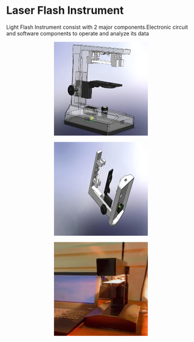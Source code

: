 <!-- https://www.linkedin.com/posts/kalana-mihiranga_thermalpropertymeasurement-dataanalysis-softwaredevelopment-activity-7093981821389975552-o4eK?utm_source=share&utm_medium=member_desktop -->


# <b>Laser Flash Instrument</b>

<p>Light Flash Instrument consist with 2 major components.Electronic circuit and software components to operate and analyze its data</p>

<p align="center">
    <img src="img/3d-design.png" width="250px" height="250px">
</p>
<p align="center">
    <img src="img/design.jpeg" width="250px" height="250px">
</p>
<p align="center">
    <img src="img/prototype.jpeg" width="250px" height="250px">
</p>